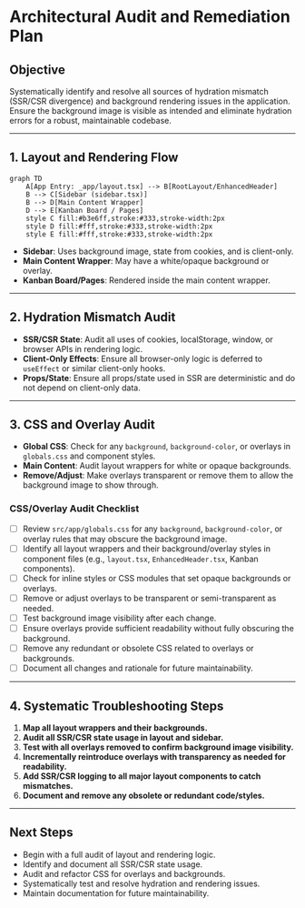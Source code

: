 # Architectural Audit and Remediation Plan

## Objective

Systematically identify and resolve all sources of hydration mismatch (SSR/CSR divergence) and background rendering issues in the application. Ensure the background image is visible as intended and eliminate hydration errors for a robust, maintainable codebase.

---

## 1. Layout and Rendering Flow

```mermaid
graph TD
    A[App Entry: _app/layout.tsx] --> B[RootLayout/EnhancedHeader]
    B --> C[Sidebar (sidebar.tsx)]
    B --> D[Main Content Wrapper]
    D --> E[Kanban Board / Pages]
    style C fill:#b3e6ff,stroke:#333,stroke-width:2px
    style D fill:#fff,stroke:#333,stroke-width:2px
    style E fill:#fff,stroke:#333,stroke-width:2px
```

- **Sidebar**: Uses background image, state from cookies, and is client-only.
- **Main Content Wrapper**: May have a white/opaque background or overlay.
- **Kanban Board/Pages**: Rendered inside the main content wrapper.

---

## 2. Hydration Mismatch Audit

- **SSR/CSR State**: Audit all uses of cookies, localStorage, window, or browser APIs in rendering logic.
- **Client-Only Effects**: Ensure all browser-only logic is deferred to `useEffect` or similar client-only hooks.
- **Props/State**: Ensure all props/state used in SSR are deterministic and do not depend on client-only data.

---

## 3. CSS and Overlay Audit

- **Global CSS**: Check for any `background`, `background-color`, or overlays in `globals.css` and component styles.
- **Main Content**: Audit layout wrappers for white or opaque backgrounds.
- **Remove/Adjust**: Make overlays transparent or remove them to allow the background image to show through.
### CSS/Overlay Audit Checklist

- [ ] Review `src/app/globals.css` for any `background`, `background-color`, or overlay rules that may obscure the background image.
- [ ] Identify all layout wrappers and their background/overlay styles in component files (e.g., `layout.tsx`, `EnhancedHeader.tsx`, Kanban components).
- [ ] Check for inline styles or CSS modules that set opaque backgrounds or overlays.
- [ ] Remove or adjust overlays to be transparent or semi-transparent as needed.
- [ ] Test background image visibility after each change.
- [ ] Ensure overlays provide sufficient readability without fully obscuring the background.
- [ ] Remove any redundant or obsolete CSS related to overlays or backgrounds.
- [ ] Document all changes and rationale for future maintainability.

---

## 4. Systematic Troubleshooting Steps

1. **Map all layout wrappers and their backgrounds.**
2. **Audit all SSR/CSR state usage in layout and sidebar.**
3. **Test with all overlays removed to confirm background image visibility.**
4. **Incrementally reintroduce overlays with transparency as needed for readability.**
5. **Add SSR/CSR logging to all major layout components to catch mismatches.**
6. **Document and remove any obsolete or redundant code/styles.**

---

## Next Steps

- Begin with a full audit of layout and rendering logic.
- Identify and document all SSR/CSR state usage.
- Audit and refactor CSS for overlays and backgrounds.
- Systematically test and resolve hydration and rendering issues.
- Maintain documentation for future maintainability.
